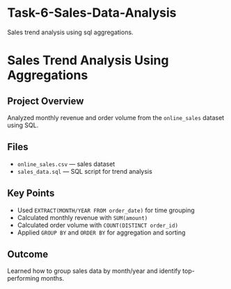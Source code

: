 # Task-6-Sales-Data-Analysis
Sales trend analysis using sql aggregations.

# Sales Trend Analysis Using Aggregations

## Project Overview
Analyzed monthly revenue and order volume from the `online_sales` dataset using SQL.

## Files
- `online_sales.csv` — sales dataset  
- `sales_data.sql` — SQL script for trend analysis  

## Key Points
- Used `EXTRACT(MONTH/YEAR FROM order_date)` for time grouping  
- Calculated monthly revenue with `SUM(amount)`  
- Calculated order volume with `COUNT(DISTINCT order_id)`  
- Applied `GROUP BY` and `ORDER BY` for aggregation and sorting  

## Outcome
Learned how to group sales data by month/year and identify top-performing months.
